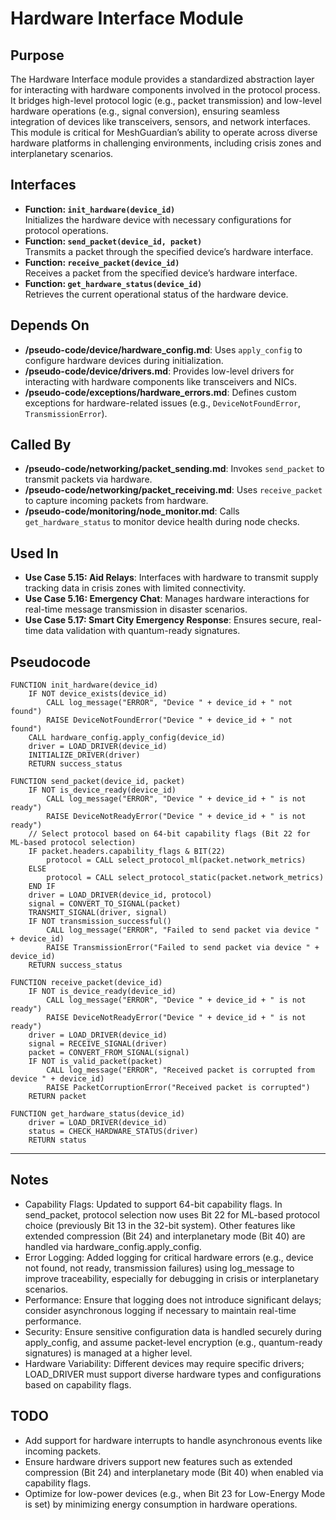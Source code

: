 # Hardware Interface Module

## Purpose
The Hardware Interface module provides a standardized abstraction layer for interacting with hardware components involved in the protocol process. It bridges high-level protocol logic (e.g., packet transmission) and low-level hardware operations (e.g., signal conversion), ensuring seamless integration of devices like transceivers, sensors, and network interfaces. This module is critical for MeshGuardian’s ability to operate across diverse hardware platforms in challenging environments, including crisis zones and interplanetary scenarios.

## Interfaces
- **Function: `init_hardware(device_id)`**  
  Initializes the hardware device with necessary configurations for protocol operations.  
- **Function: `send_packet(device_id, packet)`**  
  Transmits a packet through the specified device’s hardware interface.  
- **Function: `receive_packet(device_id)`**  
  Receives a packet from the specified device’s hardware interface.  
- **Function: `get_hardware_status(device_id)`**  
  Retrieves the current operational status of the hardware device.  

## Depends On
- **/pseudo-code/device/hardware_config.md**: Uses `apply_config` to configure hardware devices during initialization.  
- **/pseudo-code/device/drivers.md**: Provides low-level drivers for interacting with hardware components like transceivers and NICs.  
- **/pseudo-code/exceptions/hardware_errors.md**: Defines custom exceptions for hardware-related issues (e.g., `DeviceNotFoundError`, `TransmissionError`).  

## Called By
- **/pseudo-code/networking/packet_sending.md**: Invokes `send_packet` to transmit packets via hardware.  
- **/pseudo-code/networking/packet_receiving.md**: Uses `receive_packet` to capture incoming packets from hardware.  
- **/pseudo-code/monitoring/node_monitor.md**: Calls `get_hardware_status` to monitor device health during node checks.  

## Used In
- **Use Case 5.15: Aid Relays**: Interfaces with hardware to transmit supply tracking data in crisis zones with limited connectivity.  
- **Use Case 5.16: Emergency Chat**: Manages hardware interactions for real-time message transmission in disaster scenarios.  
- **Use Case 5.17: Smart City Emergency Response**: Ensures secure, real-time data validation with quantum-ready signatures.

## Pseudocode
```pseudo-code
FUNCTION init_hardware(device_id)
    IF NOT device_exists(device_id)
        CALL log_message("ERROR", "Device " + device_id + " not found")
        RAISE DeviceNotFoundError("Device " + device_id + " not found")
    CALL hardware_config.apply_config(device_id)
    driver = LOAD_DRIVER(device_id)
    INITIALIZE_DRIVER(driver)
    RETURN success_status

FUNCTION send_packet(device_id, packet)
    IF NOT is_device_ready(device_id)
        CALL log_message("ERROR", "Device " + device_id + " is not ready")
        RAISE DeviceNotReadyError("Device " + device_id + " is not ready")
    // Select protocol based on 64-bit capability flags (Bit 22 for ML-based protocol selection)
    IF packet.headers.capability_flags & BIT(22)
        protocol = CALL select_protocol_ml(packet.network_metrics)
    ELSE
        protocol = CALL select_protocol_static(packet.network_metrics)
    END IF
    driver = LOAD_DRIVER(device_id, protocol)
    signal = CONVERT_TO_SIGNAL(packet)
    TRANSMIT_SIGNAL(driver, signal)
    IF NOT transmission_successful()
        CALL log_message("ERROR", "Failed to send packet via device " + device_id)
        RAISE TransmissionError("Failed to send packet via device " + device_id)
    RETURN success_status

FUNCTION receive_packet(device_id)
    IF NOT is_device_ready(device_id)
        CALL log_message("ERROR", "Device " + device_id + " is not ready")
        RAISE DeviceNotReadyError("Device " + device_id + " is not ready")
    driver = LOAD_DRIVER(device_id)
    signal = RECEIVE_SIGNAL(driver)
    packet = CONVERT_FROM_SIGNAL(signal)
    IF NOT is_valid_packet(packet)
        CALL log_message("ERROR", "Received packet is corrupted from device " + device_id)
        RAISE PacketCorruptionError("Received packet is corrupted")
    RETURN packet

FUNCTION get_hardware_status(device_id)
    driver = LOAD_DRIVER(device_id)
    status = CHECK_HARDWARE_STATUS(driver)
    RETURN status
```

---

## Notes
- Capability Flags: Updated to support 64-bit capability flags. In send_packet, protocol selection now uses Bit 22 for ML-based protocol choice (previously Bit 13 in the 32-bit system). Other features like extended compression (Bit 24) and interplanetary mode (Bit 40) are handled via hardware_config.apply_config.  
- Error Logging: Added logging for critical hardware errors (e.g., device not found, not ready, transmission failures) using log_message to improve traceability, especially for debugging in crisis or interplanetary scenarios.  
- Performance: Ensure that logging does not introduce significant delays; consider asynchronous logging if necessary to maintain real-time performance.  
- Security: Ensure sensitive configuration data is handled securely during apply_config, and assume packet-level encryption (e.g., quantum-ready signatures) is managed at a higher level.  
- Hardware Variability: Different devices may require specific drivers; LOAD_DRIVER must support diverse hardware types and configurations based on capability flags. 

## TODO
- Add support for hardware interrupts to handle asynchronous events like incoming packets.  
- Ensure hardware drivers support new features such as extended compression (Bit 24) and interplanetary mode (Bit 40) when enabled via capability flags.  
- Optimize for low-power devices (e.g., when Bit 23 for Low-Energy Mode is set) by minimizing energy consumption in hardware operations.
